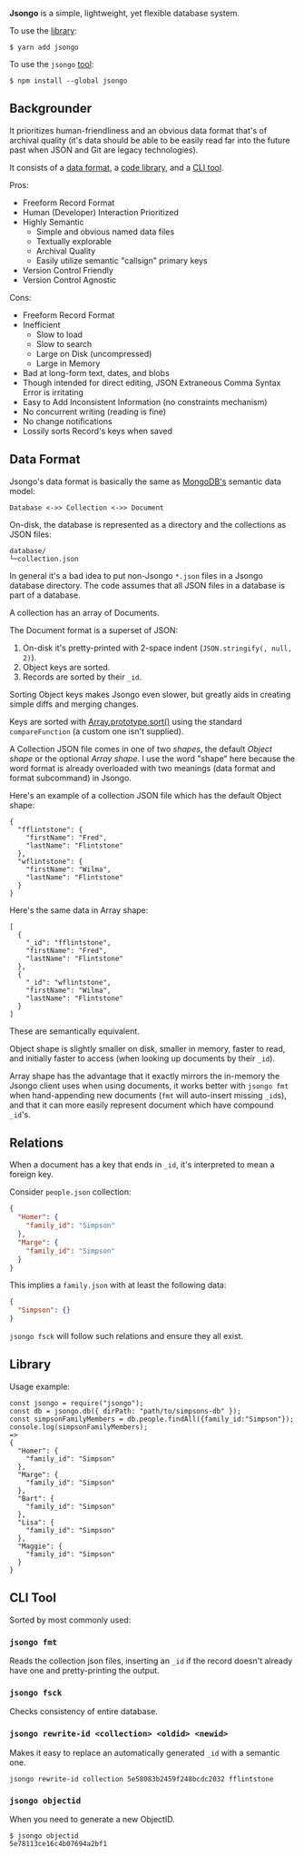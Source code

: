 **Jsongo** is a simple, lightweight, yet flexible database system.

To use the [library](#library):

    $ yarn add jsongo

To use the `jsongo` [tool](#cli-tool):

    $ npm install --global jsongo

<h2 id="backgrounder">Backgrounder</h2>

It prioritizes human-friendliness and an obvious data format that's of archival quality (it's data should be able to be easily read far into the future past when JSON and Git are legacy technologies).

It consists of a [data format](#data-format), a [code library](#library), and a [CLI tool](#cli-tool).

Pros:

- Freeform Record Format
- Human (Developer) Interaction Prioritized
- Highly Semantic
    - Simple and obvious named data files
    - Textually explorable
    - Archival Quality
    - Easily utilize semantic "callsign" primary keys
- Version Control Friendly
- Version Control Agnostic

Cons:

- Freeform Record Format
- Inefficient
    - Slow to load
    - Slow to search
    - Large on Disk (uncompressed)
    - Large in Memory
- Bad at long-form text, dates, and blobs
- Though intended for direct editing, JSON Extraneous Comma Syntax Error is irritating
- Easy to Add Inconsistent Information (no constraints mechanism)
- No concurrent writing (reading is fine)
- No change notifications
- Lossily sorts Record's keys when saved

<h2 id="data-format">Data Format</h2>
<!---------------------------------->

Jsongo's data format is basically the same as [MongoDB's](https://en.wikipedia.org/wiki/MongoDB) semantic data model:

    Database <->> Collection <->> Document

On-disk, the database is represented as a directory and the collections as JSON files:

    database/
    └─collection.json

In general it's a bad idea to put non-Jsongo `*.json` files in a Jsongo database directory. The code assumes that all JSON files in a database is part of a database.

A collection has an array of Documents.

The Document format is a superset of JSON:

1. On-disk it's pretty-printed with 2-space indent (`JSON.stringify(, null, 2)`).
2. Object keys are sorted.
3. Records are sorted by their `_id`.

Sorting Object keys makes Jsongo even slower, but greatly aids in creating simple diffs and merging changes.

Keys are sorted with [Array.prototype.sort()](https://developer.mozilla.org/en-US/docs/Web/JavaScript/Reference/Global_Objects/Array/sort) using the standard `compareFunction` (a custom one isn't supplied).

A Collection JSON file comes in one of two *shapes*, the default *Object shape* or the optional *Array shape*. I use the word "shape" here because the word format is already overloaded with two meanings (data format and format subcommand) in Jsongo.

Here's an example of a collection JSON file which has the default Object shape:

    {
      "fflintstone": {
        "firstName": "Fred",
        "lastName": "Flintstone"
      },
      "wflintstone": {
        "firstName": "Wilma",
        "lastName": "Flintstone"
      }
    }

Here's the same data in Array shape:

    [
      {
        "_id": "fflintstone",
        "firstName": "Fred",
        "lastName": "Flintstone"
      },
      {
        "_id": "wflintstone",
        "firstName": "Wilma",
        "lastName": "Flintstone"
      }
    ]

These are semantically equivalent.

Object shape is slightly smaller on disk, smaller in memory, faster to read, and initially faster to access (when looking up documents by their `_id`).

Array shape has the advantage that it exactly mirrors the in-memory the Jsongo client uses when using documents, it works better with `jsongo fmt` when hand-appending new documents (`fmt` will auto-insert missing `_id`s), and that it can more easily represent document which have compound `_id`'s.

<h2 id="Relations">Relations</h2>
<!---------------------------------->

When a document has a key that ends in `_id`, it's interpreted to mean a foreign key.

Consider `people.json` collection:

```json
{
  "Homer": {
    "family_id": "Simpson"
  },
  "Marge": {
    "family_id": "Simpson"
  }
}
```

This implies a `family.json` with at least the following data:

```json
{
  "Simpson": {}
}
```

`jsongo fsck` will follow such relations and ensure they all exist.

<!-- TODO compound _id -->

<h2 id="library">Library</h2>
<!-------------------------->

Usage example:

    const jsongo = require("jsongo");
    const db = jsongo.db({ dirPath: "path/to/simpsons-db" });
    const simpsonFamilyMembers = db.people.findAll({family_id:"Simpson"});
    console.log(simpsonFamilyMembers);
    =>
    {
      "Homer": {
        "family_id": "Simpson"
      },
      "Marge": {
        "family_id": "Simpson"
      },
      "Bart": {
        "family_id": "Simpson"
      },
      "Lisa": {
        "family_id": "Simpson"
      },
      "Maggie": {
        "family_id": "Simpson"
      }
    }

<!-- TODO FIX ordering above -->

<h2 id="cli-tool">CLI Tool</h2>
<!---------------------------->

Sorted by most commonly used:

<h3 id="jsongo-fmt"><code>jsongo fmt</code></h3>

Reads the collection json files, inserting an `_id` if the record doesn't already have one and pretty-printing the output.

<h3 id="jsongo-fsck"><code>jsongo fsck</code></h3>

Checks consistency of entire database.

<h3 id="jsongo-rewrite-id"><code>jsongo rewrite-id &lt;collection> &lt;oldid> &lt;newid></code></h3>

Makes it easy to replace an automatically generated `_id` with a semantic one.

    jsongo rewrite-id collection 5e58083b2459f248bcdc2032 fflintstone

<h3 id="jsongo-objectid"><code>jsongo objectid</code></h3>

When you need to generate a new ObjectID.

    $ jsongo objectid
    5e78113ce16c4b07694a2bf1
